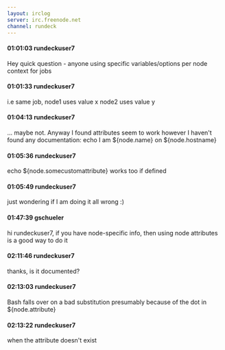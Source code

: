```yaml
---
layout: irclog
server: irc.freenode.net
channel: rundeck
---
```


#### 01:01:03 rundeckuser7
 Hey quick question - anyone using specific variables/options per node context for jobs
#### 01:01:33 rundeckuser7
 i.e same job, node1 uses value x node2 uses value y
#### 01:04:13 rundeckuser7
 ... maybe not. Anyway I found attributes seem to work however I haven't found any documentation: echo I am ${node.name} on ${node.hostname}
#### 01:05:36 rundeckuser7
 echo ${node.somecustomattribute} works too if defined
#### 01:05:49 rundeckuser7
 just wondering if I am doing it all wrong :)
#### 01:47:39 gschueler
 hi rundeckuser7, if you have node-specific info, then using node attributes is a good way to do it
#### 02:11:46 rundeckuser7
 thanks, is it documented?
#### 02:13:03 rundeckuser7
 Bash falls over on a bad substitution presumably because of the dot in ${node.attribute}
#### 02:13:22 rundeckuser7
 when the attribute doesn't exist
